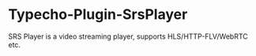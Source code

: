# Typecho-Plugin-SrsPlayer
SRS Player is a video streaming player, supports HLS/HTTP-FLV/WebRTC etc.
